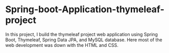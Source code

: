 # Spring-boot-Application-thymeleaf-project

In this project, I build the thymeleaf project web application using Spring Boot, Thymeleaf, Spring Data JPA, and MySQL database.
Here most of the web development was down with the HTML and CSS.
